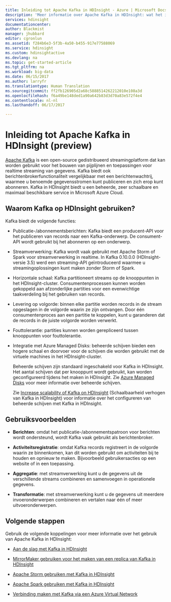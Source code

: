 ```yaml
---
title: Inleiding tot Apache Kafka in HDInsight - Azure | Microsoft Docs
description: 'Meer informatie over Apache Kafka in HDInsight: wat het is, wat het doet en waar u voorbeelden en gegevens kunt vinden om aan de slag te gaan.'
services: hdinsight
documentationcenter: 
author: Blackmist
manager: jhubbard
editor: cgronlun
ms.assetid: f284b6e3-5f3b-4a50-b455-917e77588069
ms.service: hdinsight
ms.custom: hdinsightactive
ms.devlang: na
ms.topic: get-started-article
ms.tgt_pltfrm: na
ms.workload: big-data
ms.date: 06/15/2017
ms.author: larryfr
ms.translationtype: Human Translation
ms.sourcegitcommit: ff2fb126905d2a68c5888514262212010e108a3d
ms.openlocfilehash: f6a49be148ded1a90a642b83d3d70a83e572f4e4
ms.contentlocale: nl-nl
ms.lasthandoff: 06/17/2017

---
```

# <a name="introducing-apache-kafka-on-hdinsight-preview"></a>Inleiding tot Apache Kafka in HDInsight (preview)

[Apache Kafka](https://kafka.apache.org) is een open-source gedistribueerd streamingplatform dat kan worden gebruikt voor het bouwen van pijplijnen en toepassingen voor realtime streaming van gegevens. Kafka biedt ook berichtenbrokerfunctionaliteit vergelijkbaar met een berichtenwachtrij, waarmee u benoemde gegevensstromen kunt publiceren en zich erop kunt abonneren. Kafka in HDInsight biedt u een beheerde, zeer schaalbare en maximaal beschikbare service in Microsoft Azure Cloud.

## <a name="why-use-kafka-on-hdinsight"></a>Waarom Kafka op HDInsight gebruiken?

Kafka biedt de volgende functies:

* Publicatie-/abonnementsberichten: Kafka biedt een producent-API voor het publiceren van records naar een Kafka-onderwerp. De consument-API wordt gebruikt bij het abonneren op een onderwerp.

* Streamverwerking: Kafka wordt vaak gebruikt met Apache Storm of Spark voor streamverwerking in realtime. In Kafka 0.10.0.0 (HDInsight-versie 3.5) werd een streaming-API geïntroduceerd waarmee u streamingoplossingen kunt maken zonder Storm of Spark.

* Horizontale schaal: Kafka partitioneert streams op de knooppunten in het HDInsight-cluster. Consumentenprocessen kunnen worden gekoppeld aan afzonderlijke partities voor een evenwichtige taakverdeling bij het gebruiken van records.

* Levering op volgorde: binnen elke partitie worden records in de stream opgeslagen in de volgorde waarin ze zijn ontvangen. Door één consumentenproces aan een partitie te koppelen, kunt u garanderen dat de records in de juiste volgorde worden verwerkt.

* Fouttolerantie: partities kunnen worden gerepliceerd tussen knooppunten voor fouttolerantie.

* Integratie met Azure Managed Disks: beheerde schijven bieden een hogere schaal en doorvoer voor de schijven die worden gebruikt met de virtuele machines in het HDInsight-cluster.

    Beheerde schijven zijn standaard ingeschakeld voor Kafka in HDInsight. Het aantal schijven dat per knooppunt wordt gebruikt, kan worden geconfigureerd tijdens het maken in HDInsight. Zie [Azure Managed Disks](../storage/storage-managed-disks-overview.md) voor meer informatie over beheerde schijven.

    Zie [Increase scalability of Kafka on HDInsight](hdinsight-apache-kafka-scalability.md) (Schaalbaarheid verhogen van Kafka in HDInsight) voor informatie over het configureren van beheerde schijven met Kafka in HDInsight.

## <a name="use-cases"></a>Gebruiksvoorbeelden

* **Berichten**: omdat het publicatie-/abonnementspatroon voor berichten wordt ondersteund, wordt Kafka vaak gebruikt als berichtenbroker.

* **Activiteitsregistratie**: omdat Kafka records registreert in de volgorde waarin ze binnenkomen, kan dit worden gebruikt om activiteiten bij te houden en opnieuw te maken. Bijvoorbeeld gebruikersacties op een website of in een toepassing.

* **Aggregatie**: met streamverwerking kunt u de gegevens uit de verschillende streams combineren en samenvoegen in operationele gegevens.

* **Transformatie**: met streamverwerking kunt u de gegevens uit meerdere invoeronderwerpen combineren en vertalen naar één of meer uitvoeronderwerpen.

## <a name="next-steps"></a>Volgende stappen

Gebruik de volgende koppelingen voor meer informatie over het gebruik van Apache Kafka in HDInsight:

* [Aan de slag met Kafka in HDInsight](hdinsight-apache-kafka-get-started.md)

* [MirrorMaker gebruiken voor het maken van een replica van Kafka in HDInsight](hdinsight-apache-kafka-mirroring.md)

* [Apache Storm gebruiken met Kafka in HDInsight](hdinsight-apache-storm-with-kafka.md)

* [Apache Spark gebruiken met Kafka in HDInsight](hdinsight-apache-spark-with-kafka.md)

* [Verbinding maken met Kafka via een Azure Virtual Network](hdinsight-apache-kafka-connect-vpn-gateway.md)
